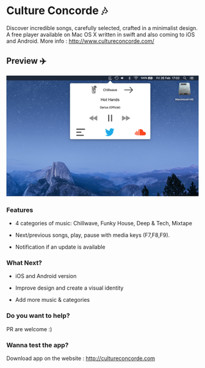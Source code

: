 # Culture Concorde ️🎶
Discover incredible songs, carefully selected, crafted in a minimalist design.  A free player available on Mac OS X written in swift and also coming to iOS and Android. More info : http://www.cultureconcorde.com/




## Preview ✈️
![alt tag](https://github.com/PierreBresson/App-MacOS-Culture-Concorde/blob/master/mac%20app.jpg)




### Features
* 4 categories of music: Chillwave, Funky House, Deep & Tech, Mixtape

* Next/previous songs, play, pause with media keys (F7,F8,F9).

* Notification if an update is available





### What Next?
* iOS and Android version

* Improve design and create a visual identity

* Add more music & categories






### Do you want to help?
PR are welcome :)



### Wanna test the app?
Download app on the website : http://cultureconcorde.com
